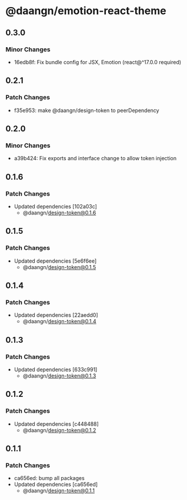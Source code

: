 # @daangn/emotion-react-theme

## 0.3.0

### Minor Changes

- 16edb8f: Fix bundle config for JSX, Emotion (react@^17.0.0 required)

## 0.2.1

### Patch Changes

- f35e953: make @daangn/design-token to peerDependency

## 0.2.0

### Minor Changes

- a39b424: Fix exports and interface change to allow token injection

## 0.1.6

### Patch Changes

- Updated dependencies [102a03c]
  - @daangn/design-token@0.1.6

## 0.1.5

### Patch Changes

- Updated dependencies [5e6f6ee]
  - @daangn/design-token@0.1.5

## 0.1.4

### Patch Changes

- Updated dependencies [22aedd0]
  - @daangn/design-token@0.1.4

## 0.1.3

### Patch Changes

- Updated dependencies [633c991]
  - @daangn/design-token@0.1.3

## 0.1.2

### Patch Changes

- Updated dependencies [c448488]
  - @daangn/design-token@0.1.2

## 0.1.1

### Patch Changes

- ca656ed: bump all packages
- Updated dependencies [ca656ed]
  - @daangn/design-token@0.1.1
